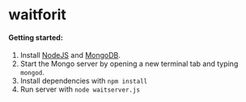 # waitforit

#### Getting started:

1. Install [NodeJS](http://nodejs.org/) and [MongoDB](http://www.mongodb.org/downloads).
2. Start the Mongo server by opening a new terminal tab and typing `mongod`.
3. Install dependencies with `npm install`
4. Run server with `node waitserver.js`